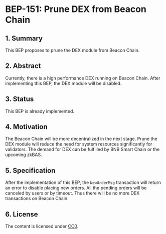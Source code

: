# BEP-151: Prune DEX from Beacon Chain

## 1. Summary
This BEP proposes to prune the DEX module from Beacon Chain.

## 2. Abstract
Currently, there is a high performance DEX running on Beacon Chain.
After implementing this BEP, the DEX module will be disabled.

## 3. Status
This BEP is already implemented.

## 4. Motivation
The Beacon Chain will be more decentralized in the next stage. Prune the DEX module will reduce the need for system resources significantly for validators. The demand for DEX can be fulfilled by BNB Smart Chain or the upcoming zkBAS.

## 5. Specification
After the implementation of this BEP, the `NewOrderMsg` transaction will return an error to disable placing new orders.
All the pending orders will be canceled by users or by timeout.
Thus there will be no more DEX transactions on Beacon Chain.

## 6. License

The content is licensed under [CC0](https://creativecommons.org/publicdomain/zero/1.0/).
